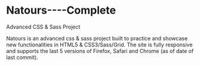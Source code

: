 # Natours----Complete
Advanced CSS &amp; Sass Project

Natours is an advanced css & sass project built to practice and showcase new functionalities in HTML5 & CSS3/Sass/Grid.  The site is fully responsive and supports the last 5 versions of Firefox, Safari and Chrome (as of date of last commit).
